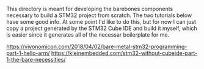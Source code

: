 This directory is meant for developing the barebones components necessary to build a STM32 project from scratch. The two tutorials below have some good info. At some point I'd like to do this, but for now I can just copy a project generated by the STM32 Cube IDE and build it myself, which is easier since it generates all of the necessar boilerplate for me.

https://vivonomicon.com/2018/04/02/bare-metal-stm32-programming-part-1-hello-arm/
https://kleinembedded.com/stm32-without-cubeide-part-1-the-bare-necessities/
